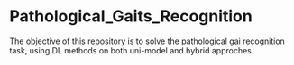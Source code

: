 # Pathological_Gaits_Recognition
The objective of this repository is to solve the pathological gai recognition task, using DL methods on both uni-model and hybrid approches.
